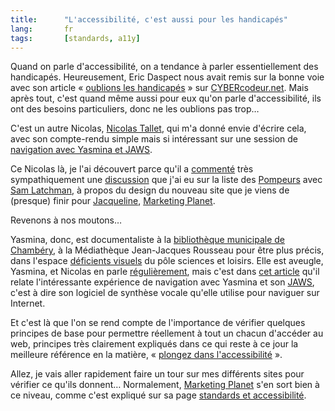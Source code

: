 ```yaml
---
title:      "L'accessibilité, c'est aussi pour les handicapés"
lang:       fr
tags:       [standards, a11y]
---
```


Quand on parle d'accessibilité, on a tendance à parler essentiellement des handicapés. Heureusement, Eric Daspect nous avait remis sur la bonne voie avec son article « [oublions les handicapés](http://www.cybercodeur.net/weblog/articles/art_20040313.php) » sur [CYBERcodeur.net](http://www.cybercodeur.net/). Mais après tout, c'est quand même aussi pour eux qu'on parle d'accessibilité, ils ont des besoins particuliers, donc ne les oublions pas trop…


C'est un autre Nicolas, [Nicolas Tallet](http://www.mahtribu.net/), qui m'a donné envie d'écrire cela, avec son compte-rendu simple mais si intéressant sur une session de [navigation avec Yasmina et JAWS](http://www.mahtribu.net/aroblog/index.php?2004/03/16/37-premiere-vraie-navigation-avec-yasmina-et-jaws).

Ce Nicolas là, je l'ai découvert parce qu'il a [commenté](http://www.mahtribu.net/aroblog/index.php?2004/08/11/52-quand-sam-rencontre-nico) très sympathiquement une [discussion](http://fr.groups.yahoo.com/group/pompeurs/message/11174) que j'ai eu sur la liste des [Pompeurs](http://pompage.net/liste/) avec [Sam Latchman](http://www.latchman.org/sam/), à propos du design du nouveau site que je viens de (presque) finir pour [Jacqueline](http://www.jacqueline-oud.com/), [Marketing Planet](http://www.marketing-planet.com/).

Revenons à nos moutons…

Yasmina, donc, est documentaliste à la [bibliothèque municipale de Chambéry](http://www.bm-chambery.fr/), à la Médiathèque Jean-Jacques Rousseau pour être plus précis, dans l'espace [déficients visuels](http://www.bm-chambery.fr/services/deficients.htm) du pôle sciences et loisirs. Elle est aveugle, Yasmina, et Nicolas en parle [régulièrement](http://www.mahtribu.net/aroblog/index.php?q=yasmina), mais c'est dans [cet article](http://www.mahtribu.net/aroblog/index.php?2004/03/16/37-premiere-vraie-navigation-avec-yasmina-et-jaws) qu'il relate l'intéressante expérience de navigation avec Yasmina et son [JAWS](http://www.freedomscientific.com/fs_products/software_jaws.asp), c'est à dire son logiciel de synthèse vocale qu'elle utilise pour naviguer sur Internet.

Et c'est là que l'on se rend compte de l'importance de vérifier quelques principes de base pour permettre réellement à tout un chacun d'accéder au web, principes très clairement expliqués dans ce qui reste à ce jour la meilleure référence en la matière, « [plongez dans l'accessibilité](http://www.la-grange.net/accessibilite/) ».

Allez, je vais aller rapidement faire un tour sur mes différents sites pour vérifier ce qu'ils donnent… Normalement, [Marketing Planet](http://www.marketing-planet.com/) s'en sort bien à ce niveau, comme c'est expliqué sur sa page [standards et accessibilité](http://www.marketing-planet.com/about/standards/).
